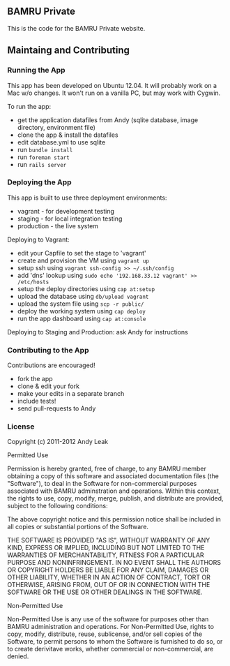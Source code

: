 ## BAMRU Private

This is the code for the BAMRU Private website.

## Maintaing and Contributing 

### Running the App

This app has been developed on Ubuntu 12.04.  It will probably
work on a Mac w/o changes.  It won't run on a vanilla PC, but
may work with Cygwin.

To run the app:
- get the application datafiles from Andy (sqlite database, image directory, environment file)
- clone the app & install the datafiles
- edit database.yml to use sqlite
- run `bundle install`
- run `foreman start`
- run `rails server`

### Deploying the App

This app is built to use three deployment environments:
- vagrant - for development testing
- staging - for local integration testing
- production - the live system

Deploying to Vagrant:
- edit your Capfile to set the stage to 'vagrant'
- create and provision the VM using `vagrant up`
- setup ssh using `vagrant ssh-config >> ~/.ssh/config`
- add 'dns' lookup using `sudo echo '192.168.33.12 vagrant' >> /etc/hosts`
- setup the deploy directories using `cap at:setup`
- upload the database using `db/upload vagrant`
- upload the system file using `scp -r public/`
- deploy the working system using `cap deploy`
- run the app dashboard using `cap at:console`

Deploying to Staging and Production: ask Andy for instructions

### Contributing to the App

Contributions are encouraged!
- fork the app
- clone & edit your fork
- make your edits in a separate branch
- include tests!
- send pull-requests to Andy

### License

Copyright (c) 2011-2012 Andy Leak 

Permitted Use

Permission is hereby granted, free of charge, to any BAMRU member obtaining a
copy of this software and associated documentation files (the "Software"), to
deal in the Software for non-commercial purposes associated with BAMRU
adminstration and operations.  Within this context, the rights to use, copy,
modify, merge, publish, and distribute are provided, subject to the following
conditions:

The above copyright notice and this permission notice shall be included in all
copies or substantial portions of the Software.

THE SOFTWARE IS PROVIDED "AS IS", WITHOUT WARRANTY OF ANY KIND, EXPRESS OR
IMPLIED, INCLUDING BUT NOT LIMITED TO THE WARRANTIES OF MERCHANTABILITY,
FITNESS FOR A PARTICULAR PURPOSE AND NONINFRINGEMENT. IN NO EVENT SHALL THE
AUTHORS OR COPYRIGHT HOLDERS BE LIABLE FOR ANY CLAIM, DAMAGES OR OTHER
LIABILITY, WHETHER IN AN ACTION OF CONTRACT, TORT OR OTHERWISE, ARISING FROM,
OUT OF OR IN CONNECTION WITH THE SOFTWARE OR THE USE OR OTHER DEALINGS IN THE
SOFTWARE.

Non-Permitted Use

Non-Permitted Use is any use of the software for purposes other than BAMRU
administration and operations.  For Non-Permitted Use, rights to copy, modify,
distribute, reuse, sublicense, and/or sell copies of the Software, to permit
persons to whom the Software is furnished to do so, or to create derivitave
works, whether commercial or non-commercial, are denied.
